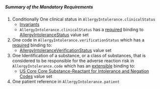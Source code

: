 ##### Summary of the Mandatory Requirements

1.  Conditionally One clinical status in `AllergyIntolerance.clinicalStatus`
    - [Invariants]({{site.data.fhir.path}}allergyintolerance.html#invs)
    - `AllergyIntolerance.clinicalStatus` has a [required]({{site.data.fhir.path}}terminologies.html#required) binding to [AllergyIntoleranceStatus]({{site.data.fhir.path}}valueset-allergyintolerance-clinical.html) value set
1.  One code in `AllergyIntolerance.verificationStatus` which has a [required]({{site.data.fhir.path}}terminologies.html#required) binding to:
    -   [AllergyIntoleranceVerificationStatus]({{site.data.fhir.path}}valueset-allergyintolerance-verification.html) value set
1.  One Identification of a substance, or a class of substances, that is considered to be responsible for the adverse reaction risk in `AllergyIntolerance.code` which has an [extensible]({{site.data.fhir.path}}terminologies.html#extensible) binding to:
    -    [US Core Core Substance-Reactant for Intolerance and Negation Codes](ValueSet-us-core-substance.html) value set
1.  One patient reference in `AllergyIntolerance.patient`
